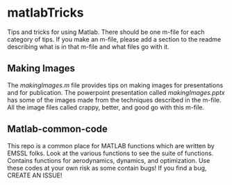 # matlabTricks
Tips and tricks for using Matlab.
There should be one m-file for each category of tips. If you make an m-file, please add a section to the readme describing what is in that m-file and what files go with it.

## Making Images
The _makingImages.m_ file provides tips on making images for presentations and for publication. The powerpoint presentation called _makingImages.pptx_ has some of the images made from the techniques described in the m-file. All the image files called crappy, better, and good go with this m-file.

## Matlab-common-code
This repo is a common place for MATLAB functions which are written by EMSSL folks. Look at the various functions to see the suite of functions. Contains functions for aerodynamics, dynamics, and optimization. Use these codes at your own risk as some contain bugs! If you find a bug, CREATE AN ISSUE! 
